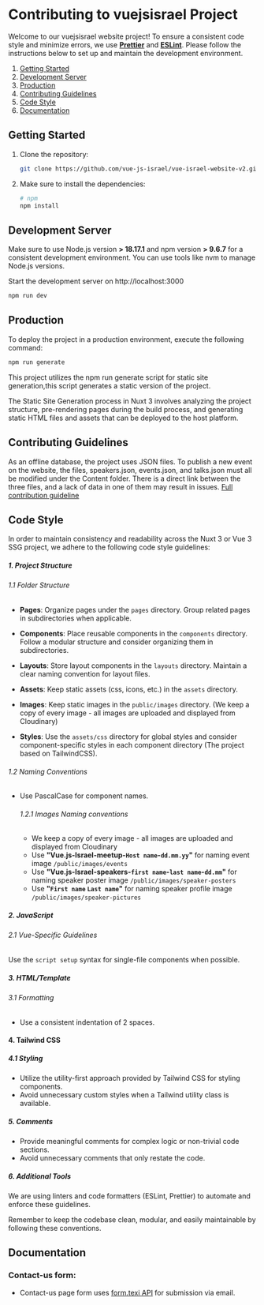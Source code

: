 # Contributing to vuejsisrael Project

Welcome to our vuejsisrael website project!
To ensure a consistent code style and minimize errors, we use <u>**Prettier**</u> and <u>**ESLint**</u>. Please follow the instructions below to set up and maintain the development environment.

1. [Getting Started](#getting-started)
2. [Development Server](#development-server)
3. [Production](#production)
4. [Contributing Guidelines](#contributing-guidelines)
5. [Code Style](#code-style)
6. [Documentation](#documentation)

## Getting Started

1. Clone the repository:

   ```bash
   git clone https://github.com/vue-js-israel/vue-israel-website-v2.git
   ```

2. Make sure to install the dependencies:

   ```bash
   # npm
   npm install
   ```

## Development Server

Make sure to use Node.js version **> 18.17.1** and npm version **> 9.6.7** for a consistent development environment. You can use tools like nvm to manage Node.js versions.

Start the development server on http://localhost:3000

```bash
npm run dev
```

## Production

To deploy the project in a production environment, execute the following command:

```bash
npm run generate
```

This project utilizes the npm run generate script for static site generation,this script generates a static version of the project.

The Static Site Generation process in Nuxt 3 involves analyzing the project structure, pre-rendering pages during the build process, and generating static HTML files and assets that can be deployed to the host platform.

## Contributing Guidelines

As an offline database, the project uses JSON files.
To publish a new event on the website, the files, speakers.json, events.json, and talks.json must all be modified under the Content folder.
There is a direct link between the three files, and a lack of data in one of them may result in issues.
[Full contribution guideline](./ContributingGuidelines.md)

## Code Style

In order to maintain consistency and readability across the Nuxt 3 or Vue 3 SSG project, we adhere to the following code style guidelines:

##### 1. Project Structure

###### 1.1 Folder Structure

- **Pages**: Organize pages under the `pages` directory. Group related pages in subdirectories when applicable.

- **Components**: Place reusable components in the `components` directory. Follow a modular structure and consider organizing them in subdirectories.

- **Layouts**: Store layout components in the `layouts` directory. Maintain a clear naming convention for layout files.

- **Assets**: Keep static assets (css, icons, etc.) in the `assets` directory.

- **Images**: Keep static images in the `public/images` directory. (We keep a copy of every image - all images are uploaded and displayed from Cloudinary)

- **Styles**: Use the `assets/css` directory for global styles and consider component-specific styles in each component directory (The project based on TailwindCSS).

###### 1.2 Naming Conventions

- Use PascalCase for component names.

  ###### 1.2.1 Images Naming conventions

  - We keep a copy of every image - all images are uploaded and displayed from Cloudinary
  - Use **"Vue.js-Israel-meetup-`Host name`-`dd.mm.yy`"** for naming event image `/public/images/events`
  - Use **"Vue.js-Israel-speakers-`first name`-`last name`-`dd.mm`"** for naming speaker poster image `/public/images/speaker-posters`
  - Use **"`First name` `Last name`"** for naming speaker profile image `/public/images/speaker-pictures`

##### 2. JavaScript

###### 2.1 Vue-Specific Guidelines

Use the `script setup` syntax for single-file components when possible.

##### 3. HTML/Template

###### 3.1 Formatting

- Use a consistent indentation of 2 spaces.

#### 4. Tailwind CSS

##### 4.1 Styling

- Utilize the utility-first approach provided by Tailwind CSS for styling components.
- Avoid unnecessary custom styles when a Tailwind utility class is available.

##### 5. Comments

- Provide meaningful comments for complex logic or non-trivial code sections.
- Avoid unnecessary comments that only restate the code.

##### 6. Additional Tools

We are using linters and code formatters (ESLint, Prettier) to automate and enforce these guidelines.

Remember to keep the codebase clean, modular, and easily maintainable by following these conventions.

## Documentation

### Contact-us form:

- Contact-us page form uses [form.texi API](https://form.taxi/) for submission via email.
